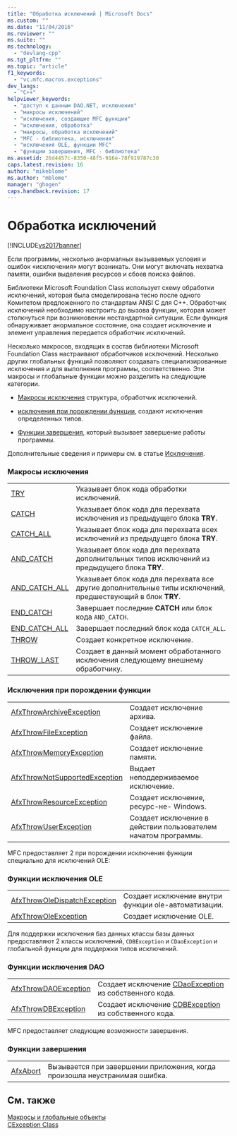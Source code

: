 ```yaml
---
title: "Обработка исключений | Microsoft Docs"
ms.custom: ""
ms.date: "11/04/2016"
ms.reviewer: ""
ms.suite: ""
ms.technology: 
  - "devlang-cpp"
ms.tgt_pltfrm: ""
ms.topic: "article"
f1_keywords: 
  - "vc.mfc.macros.exceptions"
dev_langs: 
  - "C++"
helpviewer_keywords: 
  - "доступ к данным DAO.NET, исключения"
  - "макросы исключений"
  - "исключения, создающие MFC функции"
  - "исключения, обработка"
  - "макросы, обработка исключений"
  - "MFC - библиотека, исключения"
  - "исключения OLE, функции MFC"
  - "функции завершения, MFC - библиотека"
ms.assetid: 26d4457c-8350-48f5-916e-78f919787c30
caps.latest.revision: 16
author: "mikeblome"
ms.author: "mblome"
manager: "ghogen"
caps.handback.revision: 17
---
```

# Обработка исключений
[!INCLUDE[vs2017banner](../../assembler/inline/includes/vs2017banner.md)]

Если программы, несколько анормалных вызываемых условия и ошибок «исключения» могут возникать.  Они могут включать нехватка памяти, ошибки выделения ресурсов и сбоев поиска файлов.  
  
 Библиотеки Microsoft Foundation Class использует схему обработки исключений, которая была смоделирована тесно после одного Комитетом предложенного по стандартам ANSI C для C\+\+.  Обработчик исключений необходимо настроить до вызова функции, которая может столкнуться при возникновении нестандартной ситуации.  Если функция обнаруживает анормальное состояние, она создает исключение и элемент управления передается обработчик исключений.  
  
 Несколько макросов, входящих в состав библиотеки Microsoft Foundation Class настраивают обработчиков исключений.  Несколько других глобальных функций позволяют создавать специализированные исключения и для выполнения программы, соответственно.  Эти макросы и глобальные функции можно разделить на следующие категории.  
  
-   [Макросы исключения](#_mfc_exception_macros) структура, обработчик исключений.  
  
-   [исключения при порождении функции](#_mfc_exception.2d.throwing_functions), создают исключения определенных типов.  
  
-   [Функции завершения](#_mfc_termination_functions), который вызывает завершение работы программы.  
  
 Дополнительные сведения и примеры см. в статье [Исключения](../../mfc/exception-handling-in-mfc.md).  
  
### Макросы исключения  
  
|||  
|-|-|  
|[TRY](../Topic/TRY.md)|Указывает блок кода обработки исключений.|  
|[CATCH](../Topic/CATCH.md)|Указывает блок кода для перехвата исключения из предыдущего блока **TRY**.|  
|[CATCH\_ALL](../Topic/CATCH_ALL.md)|Указывает блок кода для перехвата всех исключений из предыдущего блока **TRY**.|  
|[AND\_CATCH](../Topic/AND_CATCH.md)|Указывает блок кода для перехвата дополнительных типов исключений из предыдущего блока **TRY**.|  
|[AND\_CATCH\_ALL](../Topic/AND_CATCH_ALL.md)|Указывает блок кода для перехвата все другие дополнительные типы исключений, предшествующий в блок **TRY**.|  
|[END\_CATCH](../Topic/END_CATCH.md)|Завершает последние **CATCH** или блок кода `AND_CATCH`.|  
|[END\_CATCH\_ALL](../Topic/END_CATCH_ALL.md)|Завершает последний блок кода `CATCH_ALL`.|  
|[THROW](../Topic/THROW%20\(MFC\).md)|Создает конкретное исключение.|  
|[THROW\_LAST](../Topic/THROW_LAST.md)|Создает в данный момент обработанного исключения следующему внешнему обработчику.|  
  
### Исключения при порождении функции  
  
|||  
|-|-|  
|[AfxThrowArchiveException](../Topic/AfxThrowArchiveException.md)|Создает исключение архива.|  
|[AfxThrowFileException](../Topic/AfxThrowFileException.md)|Создает исключение файла.|  
|[AfxThrowMemoryException](../Topic/AfxThrowMemoryException.md)|Создает исключение памяти.|  
|[AfxThrowNotSupportedException](../Topic/AfxThrowNotSupportedException.md)|Выдает неподдерживаемое исключение.|  
|[AfxThrowResourceException](../Topic/AfxThrowResourceException.md)|Создает исключение, ресурс\-не\- Windows.|  
|[AfxThrowUserException](../Topic/AfxThrowUserException.md)|Создает исключение в действии пользователем начатом программы.|  
  
 MFC предоставляет 2 при порождении исключения функции специально для исключений OLE:  
  
### Функции исключения OLE  
  
|||  
|-|-|  
|[AfxThrowOleDispatchException](../Topic/AfxThrowOleDispatchException.md)|Создает исключение внутри функции ole\-автоматизации.|  
|[AfxThrowOleException](../Topic/AfxThrowOleException.md)|Создает исключение OLE.|  
  
 Для поддержки исключения баз данных классы базы данных предоставляют 2 классы исключений, `CDBException` и `CDaoException` и глобальной функции для поддержки типов исключений.  
  
### Функции исключения DAO  
  
|||  
|-|-|  
|[AfxThrowDAOException](../Topic/AfxThrowDaoException.md)|Создает исключение [CDaoException](../../mfc/reference/cdaoexception-class.md) из собственного кода.|  
|[AfxThrowDBException](../Topic/AfxThrowDBException.md)|Создает исключение [CDBException](../../mfc/reference/cdbexception-class.md) из собственного кода.|  
  
 MFC предоставляет следующие возможности завершения.  
  
### Функции завершения  
  
|||  
|-|-|  
|[AfxAbort](../Topic/AfxAbort.md)|Вызывается при завершении приложения, когда произошла неустранимая ошибка.|  
  
## См. также  
 [Макросы и глобальные объекты](../../mfc/reference/mfc-macros-and-globals.md)   
 [CException Class](../../mfc/reference/cexception-class.md)